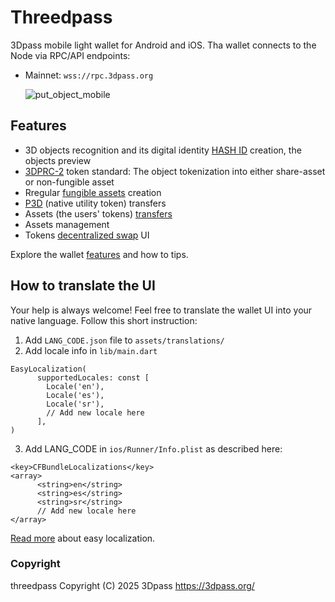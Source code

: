 # Threedpass

3Dpass mobile light wallet for Android and iOS.
Tha wallet connects to the Node via RPC/API endpoints:
- Mainnet: `wss://rpc.3dpass.org`

  ![put_object_mobile](https://github.com/user-attachments/assets/67545790-bb18-4cfd-bfc0-7c109fc4e528)


## Features
- 3D objects recognition and its digital identity [HASH ID](https://3dpass.org/features#recognition-hash-id) creation, the objects preview
- [3DPRC-2](https://github.com/3Dpass/whitepaper/blob/main/3DPRC-2.md) token standard: The object tokenization into either share-asset or non-fungible asset
- Rregular [fungible assets](https://3dpass.org/features#fungibleassets) creation
- [P3D](https://3dpass.org/coin#P3D) (native utility token) transfers
- Assets (the users' tokens) [transfers](https://3dpass.org/mobile-wallet#light-assets-transfer)
- Assets management
- Tokens [decentralized swap](https://3dpass.org/features#dex) UI

Explore the wallet [features](https://3dpass.org/mobile-wallet) and how to tips.

## How to translate the UI

Your help is always welcome! Feel free to translate the wallet UI into your native language.
Follow this short instruction:

1. Add ```LANG_CODE.json``` file to ```assets/translations/``` 
2. Add locale info in ```lib/main.dart```
```
EasyLocalization(
      supportedLocales: const [
        Locale('en'),
        Locale('es'),
        Locale('sr'),
        // Add new locale here
      ],
)
```
3. Add LANG_CODE in ```ios/Runner/Info.plist``` as described here:
```
<key>CFBundleLocalizations</key>
<array>
      <string>en</string>
      <string>es</string>
      <string>sr</string>
      // Add new locale here
</array>
```

[Read more](https://pub.dev/packages/easy_localization) about easy localization.

### Copyright

threedpass Copyright (C) 2025 3Dpass https://3dpass.org/
